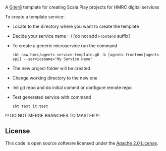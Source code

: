 A [Giter8](http://www.foundweekends.org/giter8/) template for creating Scala Play projects for HMRC digital services

To create a template service:

* Locate to the directory where you want to create the template
* Decide your service name :-) [do not add `Frontend` suffix]
* To create a generic microservice run the command

  `sbt new hmrc/agents-service-template.g8 -b [agents-frontend|agents-api] --servicename="My Service Name"`
  
* The new project folder will be created
* Change working directory to the new one
* Init git repo and do initial commit or configure remote repo
* Test generated service with command 

  `sbt test it:test`


!!! DO NOT MERGE BRANCHES TO MASTER !!!

## License

This code is open source software licensed under the [Apache 2.0 License]("http://www.apache.org/licenses/LICENSE-2.0.html").
